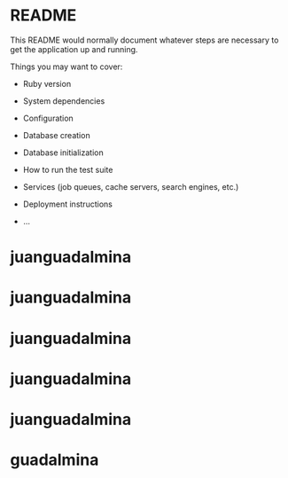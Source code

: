 # README

This README would normally document whatever steps are necessary to get the
application up and running.

Things you may want to cover:

* Ruby version

* System dependencies

* Configuration

* Database creation

* Database initialization

* How to run the test suite

* Services (job queues, cache servers, search engines, etc.)

* Deployment instructions

* ...
# juanguadalmina
# juanguadalmina
# juanguadalmina
# juanguadalmina
# juanguadalmina
# guadalmina
